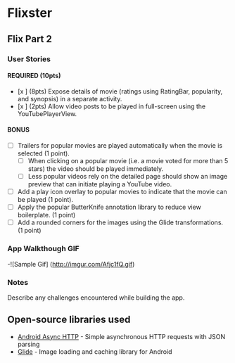 # Flixster
## Flix Part 2

### User Stories

#### REQUIRED (10pts)

- [x ] (8pts) Expose details of movie (ratings using RatingBar, popularity, and synopsis) in a separate activity.
- [x ] (2pts) Allow video posts to be played in full-screen using the YouTubePlayerView.

#### BONUS

- [ ] Trailers for popular movies are played automatically when the movie is selected (1 point).
  - [ ] When clicking on a popular movie (i.e. a movie voted for more than 5 stars) the video should be played immediately.
  - [ ] Less popular videos rely on the detailed page should show an image preview that can initiate playing a YouTube video.
- [ ] Add a play icon overlay to popular movies to indicate that the movie can be played (1 point).
- [ ] Apply the popular ButterKnife annotation library to reduce view boilerplate. (1 point)
- [ ] Add a rounded corners for the images using the Glide transformations. (1 point)

### App Walkthough GIF
-![Sample Gif]
(http://imgur.com/Afjc1fQ.gif)



### Notes

Describe any challenges encountered while building the app.

## Open-source libraries used
- [Android Async HTTP](https://github.com/codepath/CPAsyncHttpClient) - Simple asynchronous HTTP requests with JSON parsing
- [Glide](https://github.com/bumptech/glide) - Image loading and caching library for Android
